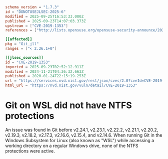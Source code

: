 ```toml
schema_version = "1.7.3"
id = "DONOTUSEJLSEC-2025-6"
modified = 2025-09-25T16:53:33.000Z
published = 2025-09-23T14:07:03.373Z
upstream = ["CVE-2019-1353"]
references = ["http://lists.opensuse.org/opensuse-security-announce/2020-01/msg00056.html", "http://lists.opensuse.org/opensuse-security-announce/2020-05/msg00003.html", "https://lore.kernel.org/git/xmqqr21cqcn9.fsf%40gitster-ct.c.googlers.com/T/#u", "https://public-inbox.org/git/xmqqr21cqcn9.fsf%40gitster-ct.c.googlers.com/", "https://security.gentoo.org/glsa/202003-30", "http://lists.opensuse.org/opensuse-security-announce/2020-01/msg00056.html", "http://lists.opensuse.org/opensuse-security-announce/2020-05/msg00003.html", "https://lore.kernel.org/git/xmqqr21cqcn9.fsf%40gitster-ct.c.googlers.com/T/#u", "https://public-inbox.org/git/xmqqr21cqcn9.fsf%40gitster-ct.c.googlers.com/", "https://security.gentoo.org/glsa/202003-30"]

[[affected]]
pkg = "Git_jll"
ranges = ["< 2.26.1+0"]

[[jlsec_sources]]
id = "CVE-2019-1353"
imported = 2025-09-23T02:52:12.911Z
modified = 2024-11-21T04:36:32.663Z
published = 2020-01-24T22:15:19.253Z
url = "https://services.nvd.nist.gov/rest/json/cves/2.0?cveId=CVE-2019-1353"
html_url = "https://nvd.nist.gov/vuln/detail/CVE-2019-1353"
```

# Git on WSL did not have NTFS protections

An issue was found in Git before v2.24.1, v2.23.1, v2.22.2, v2.21.1, v2.20.2, v2.19.3, v2.18.2, v2.17.3, v2.16.6, v2.15.4, and v2.14.6. When running Git in the Windows Subsystem for Linux (also known as "WSL") while accessing a working directory on a regular Windows drive, none of the NTFS protections were active.

